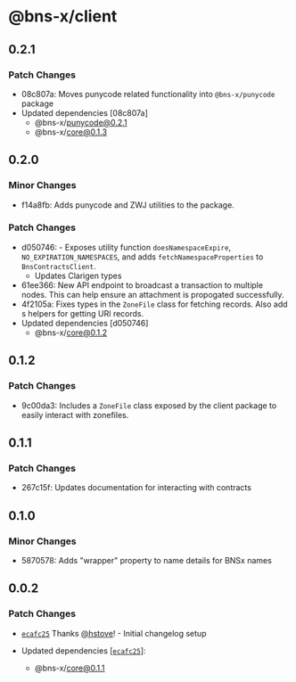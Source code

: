 # @bns-x/client

## 0.2.1

### Patch Changes

- 08c807a: Moves punycode related functionality into `@bns-x/punycode` package
- Updated dependencies [08c807a]
  - @bns-x/punycode@0.2.1
  - @bns-x/core@0.1.3

## 0.2.0

### Minor Changes

- f14a8fb: Adds punycode and ZWJ utilities to the package.

### Patch Changes

- d050746: - Exposes utility function `doesNamespaceExpire`, `NO_EXPIRATION_NAMESPACES`, and adds `fetchNamespaceProperties` to `BnsContractsClient`.
  - Updates Clarigen types
- 61ee366: New API endpoint to broadcast a transaction to multiple nodes. This can help ensure an attachment is propogated successfully.
- 4f2105a: Fixes types in the `ZoneFile` class for fetching records. Also add s helpers for getting URI records.
- Updated dependencies [d050746]
  - @bns-x/core@0.1.2

## 0.1.2

### Patch Changes

- 9c00da3: Includes a `ZoneFile` class exposed by the client package to easily interact with zonefiles.

## 0.1.1

### Patch Changes

- 267c15f: Updates documentation for interacting with contracts

## 0.1.0

### Minor Changes

- 5870578: Adds "wrapper" property to name details for BNSx names

## 0.0.2

### Patch Changes

- [`ecafc25`](https://github.com/mechanismHQ/bns-x/commit/ecafc25afbbb1892a3ab6483e11dc4af13765e28) Thanks [@hstove](https://github.com/hstove)! - Initial changelog setup

- Updated dependencies [[`ecafc25`](https://github.com/mechanismHQ/bns-x/commit/ecafc25afbbb1892a3ab6483e11dc4af13765e28)]:
  - @bns-x/core@0.1.1
